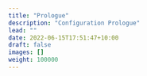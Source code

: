 ```yaml
---
title: "Prologue"
description: "Configuration Prologue"
lead: ""
date: 2022-06-15T17:51:47+10:00
draft: false
images: []
weight: 100000
---
```

